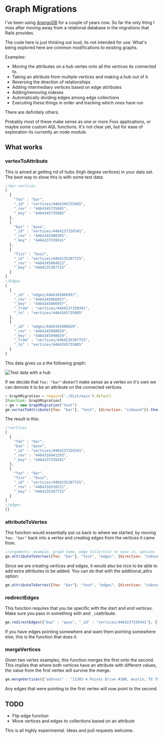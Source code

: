 # Graph Migrations

I've been using [ArangoDB](https://www.arangodb.com) for a couple of
years now. So far the only thing I miss after moving away from a
relational database is the migrations that Rails provides.

The code here is just thinking out loud, its not intended for use.
What's being explored here are common modifications to existing graphs.

Examples:
* Moving the attributes on a hub vertex onto all the vertices its connected to.
* Taking an attribute from multiple vertices and making a hub out of it.
* Reversing the direction of relationships
* Adding intermediary vertices based on edge attributes
* Adding/removing indexes
* Automatically dividing edges among edge collections
* Executing these things in order and tracking which ones have run

There are definitely others.

Probably most of these make sense as one or more Foxx applications, or
maybe some custom AQL functions. It's not clear yet, but for ease of
exploration its currently an node module.

## What works

### vertexToAttribute

This is aimed at getting rid of hubs (high degree vertices) in your data set.
The best way to show this is with some test data:

```javascript
//Our vertices
[
  {
    "foo" : "bar",
    "_id" : "vertices/4464345735885",
    "_rev" : "4464345735885",
    "_key" : "4464345735885"
  },
  {
    "baz" : "quxx",
    "_id" : "vertices/4464237339341",
    "_rev" : "4464345408205",
    "_key" : "4464237339341"
  },
  {
    "fizz" : "buzz",
    "_id" : "vertices/4464235307725",
    "_rev" : "4464345604813",
    "_key" : "4464235307725"
  }
]
//Edges
[
  {
    "_id" : "edges/4464345866957",
    "_rev" : "4464345866957",
    "_key" : "4464345866957",
    "_from" : "vertices/4464237339341",
    "_to" : "vertices/4464345735885"
  },
  {
    "_id" : "edges/4464345998029",
    "_rev" : "4464345998029",
    "_key" : "4464345998029",
    "_from" : "vertices/4464235307725",
    "_to" : "vertices/4464345735885"
  }
]
```
This data gives us a the following graph:

![Test data with a hub](https://mikewilliamson.files.wordpress.com/2016/04/hub_example.png)

If we decide that `foo: "bar"` doesn't make sense as a vertex on it's own we can demote it to be an attribute on the connected vertices.

```javascript
> GraphMigration = require('./dist/main').default
[Function: GraphMigration]
> gm = new GraphMigration("test")
gm.vertexToAttribute({foo: "bar"}, "test", {direction: "inbound"}).then(function(){ console.log("done") })
```

The result is this:

```javascript
//vertices
[
  {
    "foo" : "bar",
    "baz" : "quxx",
    "_id" : "vertices/4464237339341",
    "_rev" : "4464316441293",
    "_key" : "4464237339341"
  },
  {
    "foo" : "bar",
    "fizz" : "buzz",
    "_id" : "vertices/4464235307725",
    "_rev" : "4464316310221",
    "_key" : "4464235307725"
  }
]
//edges
[]
```

### attributeToVertex

This function would essentially put us back to where we started, by moving
`foo: "bar"` back into a vertex and creating edges from the vertices it came
from.

```javascript
//arguments: example, graph name, edge Collection to save in, options
gm.attributeToVertex({foo: "bar"}, "test", "edges", {direction: "inbound"}).then(function(){ console.log("done") })
```

Since we are creating vertices and edges, it would also be nice to
be able to add extra attributes to be added. You can do that with the
additional_attrs option:

```javascript
gm.attributeToVertex({foo: "bar"}, "test", "edges", {direction: "inbound", additional_attrs: {vertex: {asdf: "qwerty"}, edge: {type: "useless"}}}).then(function(){ console.log("done") })
```

### redirectEdges

This function requires that you be specific with the start and end vertices. Make sure you pass in something with and `_id`attribute.

```javascript
gm.redirectEdges({"baz" : "quxx", "_id" : "vertices/4464237339341"}, {"fizz": "buzz", "_id" : "vertices/4464235307725"}, "test", {direction: "inbound"})
```
If you have edges pointing somewhere and want them pointing somewhere
else, this is the function that does it.

### mergeVertices

Given two vertex examples, this function merges the first onto the second. This implies that where both vertices have an attribute with different values, the value from the first vertex will survive the merge.

```javascript
gm.mergeVertices({"address" : "11305 4 Points Drive #300, Austin, TX 78726, USA"}, {"address" : "11305 4 Points Dr, Austin, TX 78726, USA"}, "test").then(function(){ console.log("done") })
```

Any edges that were pointing to the first vertex will now point to the
second.

## TODO

* Flip edge function
* Move vertices and edges to collections based on an attribute

This is all highly experimental.
Ideas and pull requests welcome.
